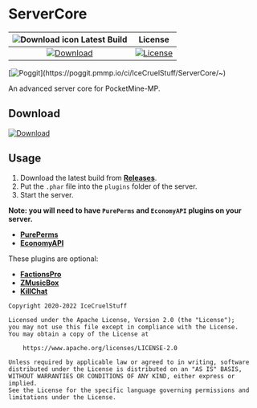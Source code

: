 # ServerCore

| ![Download icon](https://storage.googleapis.com/material-icons/external-assets/v4/icons/svg/ic_file_download_black_18px.svg) Latest Build | License |
| :---: | :---: |
| [![Download](https://img.shields.io/badge/download-latest-blue.svg)](https://github.com/IceCruelStuff/ServerCore/releases/latest/download/ServerCore.phar) | [![License](https://img.shields.io/badge/license-Apache-blue.svg)](https://github.com/IceCruelStuff/ServerCore/blob/master/LICENSE) |

[![Poggit](https://poggit.pmmp.io/ci.shield/IceCruelStuff/ServerCore/~)](https://poggit.pmmp.io/ci/IceCruelStuff/ServerCore/~)

An advanced server core for PocketMine-MP.

## Download
[![Download](https://img.shields.io/badge/download-latest-blue.svg)](https://github.com/IceCruelStuff/ServerCore/releases/latest/)

## Usage
1. Download the latest build from **[Releases](https://github.com/IceCruelStuff/ServerCore/releases/latest/)**.
2. Put the `.phar` file into the `plugins` folder of the server.
3. Start the server.

**Note: you will need to have `PurePerms` and `EconomyAPI` plugins on your server.**
- **[PurePerms](https://poggit.pmmp.io/p/PurePerms)**
- **[EconomyAPI](https://poggit.pmmp.io/p/EconomyAPI)**

These plugins are optional:
- **[FactionsPro](https://github.com/poggit-orphanage/FactionsPro)**
- **[ZMusicBox](https://github.com/EnderLands/ZMusicBox)**
- **[KillChat](https://github.com/EnderLands/KillChat)**

```
Copyright 2020-2022 IceCruelStuff

Licensed under the Apache License, Version 2.0 (the "License");
you may not use this file except in compliance with the License.
You may obtain a copy of the License at

    https://www.apache.org/licenses/LICENSE-2.0

Unless required by applicable law or agreed to in writing, software
distributed under the License is distributed on an "AS IS" BASIS,
WITHOUT WARRANTIES OR CONDITIONS OF ANY KIND, either express or implied.
See the License for the specific language governing permissions and
limitations under the License.
```
